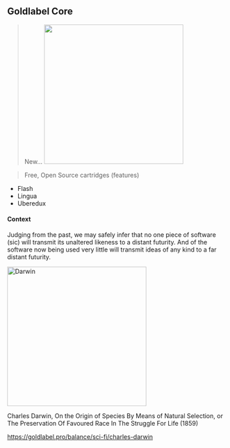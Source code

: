 ## Goldlabel Core

> New... <img src="https://goldlabel.pro/png/system/tick.png" width="320"/>

> Free, Open Source cartridges (features)

- Flash
- Lingua
- Uberedux

#### Context

Judging from the past, we may safely infer that no one piece of software (sic) will transmit its unaltered likeness to a distant futurity. And of the software now being used very little will transmit ideas of any kind to a far distant futurity.

<img src="https://goldlabel.pro/jpg/photos/darwin.jpg" alt="Darwin" width="320"/>

Charles Darwin, On the Origin of Species By Means of Natural Selection, or The Preservation Of Favoured Race In The Struggle For Life (1859)

https://goldlabel.pro/balance/sci-fi/charles-darwin
